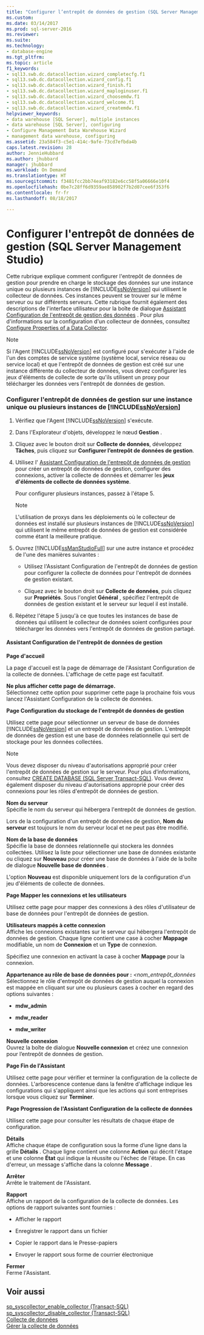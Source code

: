 ```yaml
---
title: "Configurer l’entrepôt de données de gestion (SQL Server Management Studio) | Microsoft Docs"
ms.custom: 
ms.date: 03/14/2017
ms.prod: sql-server-2016
ms.reviewer: 
ms.suite: 
ms.technology:
- database-engine
ms.tgt_pltfrm: 
ms.topic: article
f1_keywords:
- sql13.swb.dc.datacollection.wizard_completecfg.f1
- sql13.swb.dc.datacollection.wizard_config.f1
- sql13.swb.dc.datacollection.wizard_finish.f1
- sql13.swb.dc.datacollection.wizard_maploginuser.f1
- sql13.swb.dc.datacollection.wizard_choosemdw.f1
- sql13.swb.dc.datacollection.wizard_welcome.f1
- sql13.swb.dc.datacollection.wizard_createmdw.f1
helpviewer_keywords:
- data warehouse [SQL Server], multiple instances
- data warehouse [SQL Server], configuring
- Configure Management Data Warehouse Wizard
- management data warehouse, configuring
ms.assetid: 23a584f3-c5e1-414c-9afe-73cd7efbda4b
caps.latest.revision: 28
author: JennieHubbard
ms.author: jhubbard
manager: jhubbard
ms.workload: On Demand
ms.translationtype: HT
ms.sourcegitcommit: f3481fcc2bb74eaf93182e6cc58f5a06666e10f4
ms.openlocfilehash: 0be7c28ff6d9359ae858902f7b2d07cee6f353f6
ms.contentlocale: fr-fr
ms.lasthandoff: 08/18/2017

---
```

# <a name="configure-the-management-data-warehouse-sql-server-management-studio"></a>Configurer l'entrepôt de données de gestion (SQL Server Management Studio)
  Cette rubrique explique comment configurer l'entrepôt de données de gestion pour prendre en charge le stockage des données sur une instance unique ou plusieurs instances de [!INCLUDE[ssNoVersion](../../includes/ssnoversion-md.md)] qui utilisent le collecteur de données. Ces instances peuvent se trouver sur le même serveur ou sur différents serveurs. Cette rubrique fournit également des descriptions de l'interface utilisateur pour la boîte de dialogue [Assistant Configuration de l'entrepôt de gestion des données](#Wizard) . Pour plus d'informations sur la configuration d'un collecteur de données, consultez [Configure Properties of a Data Collector](../../relational-databases/data-collection/configure-properties-of-a-data-collector.md).  
  
> [!NOTE]  
>  Si l'Agent [!INCLUDE[ssNoVersion](../../includes/ssnoversion-md.md)] est configuré pour s'exécuter à l'aide de l'un des comptes de service système (système local, service réseau ou service local) et que l'entrepôt de données de gestion est créé sur une instance différente du collecteur de données, vous devez configurer les jeux d'éléments de collecte de sorte qu'ils utilisent un proxy pour télécharger les données vers l'entrepôt de données de gestion.  
  
### <a name="configure-the-management-data-warehouse-on-a-single-instance-or-multiple-instances-of-includessnoversionincludesssnoversion-mdmd"></a>Configurer l'entrepôt de données de gestion sur une instance unique ou plusieurs instances de [!INCLUDE[ssNoVersion](../../includes/ssnoversion-md.md)]  
  
1.  Vérifiez que l'Agent [!INCLUDE[ssNoVersion](../../includes/ssnoversion-md.md)] s'exécute.  
  
2.  Dans l'Explorateur d'objets, développez le nœud **Gestion** .  
  
3.  Cliquez avec le bouton droit sur **Collecte de données**, développez **Tâches**, puis cliquez sur **Configurer l’entrepôt de données de gestion**.  
  
4.  Utilisez l' [Assistant Configuration de l'entrepôt de données de gestion](#Wizard) pour créer un entrepôt de données de gestion, configurer des connexions, activer la collecte de données et démarrer les **jeux d'éléments de collecte de données système**.  
  
     Pour configurer plusieurs instances, passez à l'étape 5.  
  
    > [!NOTE]  
    >  L'utilisation de proxys dans les déploiements où le collecteur de données est installé sur plusieurs instances de [!INCLUDE[ssNoVersion](../../includes/ssnoversion-md.md)] qui utilisent le même entrepôt de données de gestion est considérée comme étant la meilleure pratique.  
  
5.  Ouvrez [!INCLUDE[ssManStudioFull](../../includes/ssmanstudiofull-md.md)] sur une autre instance et procédez de l'une des manières suivantes :  
  
    -   Utilisez l'Assistant Configuration de l'entrepôt de données de gestion pour configurer la collecte de données pour l'entrepôt de données de gestion existant.  
  
    -   Cliquez avec le bouton droit sur **Collecte de données**, puis cliquez sur **Propriétés**. Sous l'onglet **Général** , spécifiez l'entrepôt de données de gestion existant et le serveur sur lequel il est installé.  
  
6.  Répétez l'étape 5 jusqu'à ce que toutes les instances de base de données qui utilisent le collecteur de données soient configurées pour télécharger les données vers l'entrepôt de données de gestion partagé.  
  
####  <a name="Wizard"></a> Assistant Configuration de l'entrepôt de données de gestion  
 **Page d'accueil**  
  
 La page d'accueil est la page de démarrage de l'Assistant Configuration de la collecte de données. L'affichage de cette page est facultatif.  
  
 **Ne plus afficher cette page de démarrage.**  
 Sélectionnez cette option pour supprimer cette page la prochaine fois vous lancez l'Assistant Configuration de la collecte de données.  
  
 **Page Configuration du stockage de l'entrepôt de données de gestion**  
  
 Utilisez cette page pour sélectionner un serveur de base de données [!INCLUDE[ssNoVersion](../../includes/ssnoversion-md.md)] et un entrepôt de données de gestion. L'entrepôt de données de gestion est une base de données relationnelle qui sert de stockage pour les données collectées.  
  
> [!NOTE]  
>  Vous devez disposer du niveau d'autorisations approprié pour créer l'entrepôt de données de gestion sur le serveur. Pour plus d’informations, consultez [CREATE DATABASE &#40;SQL Server Transact-SQL&#41;](../../t-sql/statements/create-database-sql-server-transact-sql.md). Vous devez également disposer du niveau d'autorisations approprié pour créer des connexions pour les rôles d'entrepôt de données de gestion.  
  
 **Nom du serveur**  
 Spécifie le nom du serveur qui hébergera l'entrepôt de données de gestion.  
  
 Lors de la configuration d'un entrepôt de données de gestion, **Nom du serveur** est toujours le nom du serveur local et ne peut pas être modifié.  
  
 **Nom de la base de données**  
 Spécifie la base de données relationnelle qui stockera les données collectées. Utilisez la liste pour sélectionner une base de données existante ou cliquez sur **Nouveau** pour créer une base de données à l'aide de la boîte de dialogue **Nouvelle base de données** .  
  
 L'option **Nouveau** est disponible uniquement lors de la configuration d'un jeu d'éléments de collecte de données.  
  
 **Page Mapper les connexions et les utilisateurs**  
  
 Utilisez cette page pour mapper des connexions à des rôles d'utilisateur de base de données pour l'entrepôt de données de gestion.  
  
 **Utilisateurs mappés à cette connexion**  
 Affiche les connexions existantes sur le serveur qui hébergera l'entrepôt de données de gestion. Chaque ligne contient une case à cocher **Mappage** modifiable, un nom de **Connexion** et un **Type** de connexion.  
  
 Spécifiez une connexion en activant la case à cocher **Mappage** pour la connexion.  
  
 **Appartenance au rôle de base de données pour :** *\<nom_entrepôt_données*  
 Sélectionnez le rôle d'entrepôt de données de gestion auquel la connexion est mappée en cliquant sur une ou plusieurs cases à cocher en regard des options suivantes :  
  
-   **mdw_admin**  
  
-   **mdw_reader**  
  
-   **mdw_writer**  
  
 **Nouvelle connexion**  
 Ouvrez la boîte de dialogue **Nouvelle connexion** et créez une connexion pour l’entrepôt de données de gestion.  
  
 **Page Fin de l'Assistant**  
  
 Utilisez cette page pour vérifier et terminer la configuration de la collecte de données. L'arborescence contenue dans la fenêtre d'affichage indique les configurations qui s'appliquent ainsi que les actions qui sont entreprises lorsque vous cliquez sur **Terminer**.  
  
 **Page Progression de l'Assistant Configuration de la collecte de données**  
  
 Utilisez cette page pour consulter les résultats de chaque étape de configuration.  
  
 **Détails**  
 Affiche chaque étape de configuration sous la forme d’une ligne dans la grille **Détails** . Chaque ligne contient une colonne **Action** qui décrit l'étape et une colonne **État** qui indique la réussite ou l'échec de l'étape. En cas d'erreur, un message s'affiche dans la colonne **Message** .  
  
 **Arrêter**  
 Arrête le traitement de l'Assistant.  
  
 **Rapport**  
 Affiche un rapport de la configuration de la collecte de données. Les options de rapport suivantes sont fournies :  
  
-   Afficher le rapport  
  
-   Enregistrer le rapport dans un fichier  
  
-   Copier le rapport dans le Presse-papiers  
  
-   Envoyer le rapport sous forme de courrier électronique  
  
 **Fermer**  
 Ferme l'Assistant.  
  
## <a name="see-also"></a>Voir aussi  
 [sp_syscollector_enable_collector &#40;Transact-SQL&#41;](../../relational-databases/system-stored-procedures/sp-syscollector-enable-collector-transact-sql.md)   
 [sp_syscollector_disable_collector &#40;Transact-SQL&#41;](../../relational-databases/system-stored-procedures/sp-syscollector-disable-collector-transact-sql.md)   
 [Collecte de données](../../relational-databases/data-collection/data-collection.md)   
 [Gérer la collecte de données](../../relational-databases/data-collection/manage-data-collection.md)  
  
  

